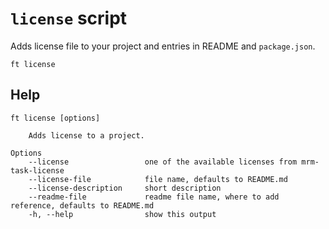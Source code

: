 # `license` script

Adds license file to your project and entries in README and `package.json`.

```shell
ft license
```

## Help

```
ft license [options]

    Adds license to a project.

Options
    --license                 one of the available licenses from mrm-task-license
    --license-file            file name, defaults to README.md
    --license-description     short description
    --readme-file             readme file name, where to add reference, defaults to README.md
    -h, --help                show this output
```
